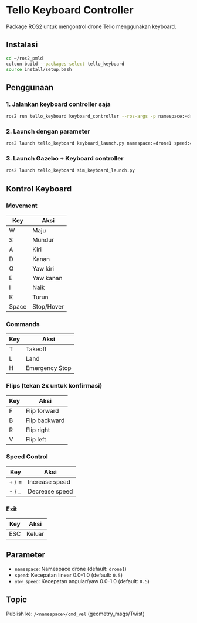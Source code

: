 # Tello Keyboard Controller

Package ROS2 untuk mengontrol drone Tello menggunakan keyboard.

## Instalasi

```bash
cd ~/ros2_pmld
colcon build --packages-select tello_keyboard
source install/setup.bash
```

## Penggunaan

### 1. Jalankan keyboard controller saja
```bash
ros2 run tello_keyboard keyboard_controller --ros-args -p namespace:=drone1
```

### 2. Launch dengan parameter
```bash
ros2 launch tello_keyboard keyboard_launch.py namespace:=drone1 speed:=0.5
```

### 3. Launch Gazebo + Keyboard controller
```bash
ros2 launch tello_keyboard sim_keyboard_launch.py
```

## Kontrol Keyboard

### Movement
| Key | Aksi |
|-----|------|
| W | Maju |
| S | Mundur |
| A | Kiri |
| D | Kanan |
| Q | Yaw kiri |
| E | Yaw kanan |
| I | Naik |
| K | Turun |
| Space | Stop/Hover |

### Commands
| Key | Aksi |
|-----|------|
| T | Takeoff |
| L | Land |
| H | Emergency Stop |

### Flips (tekan 2x untuk konfirmasi)
| Key | Aksi |
|-----|------|
| F | Flip forward |
| B | Flip backward |
| R | Flip right |
| V | Flip left |

### Speed Control
| Key | Aksi |
|-----|------|
| + / = | Increase speed |
| - / _ | Decrease speed |

### Exit
| Key | Aksi |
|-----|------|
| ESC | Keluar |

## Parameter

- `namespace`: Namespace drone (default: `drone1`)
- `speed`: Kecepatan linear 0.0-1.0 (default: `0.5`)
- `yaw_speed`: Kecepatan angular/yaw 0.0-1.0 (default: `0.5`)

## Topic

Publish ke: `/<namespace>/cmd_vel` (geometry_msgs/Twist)
